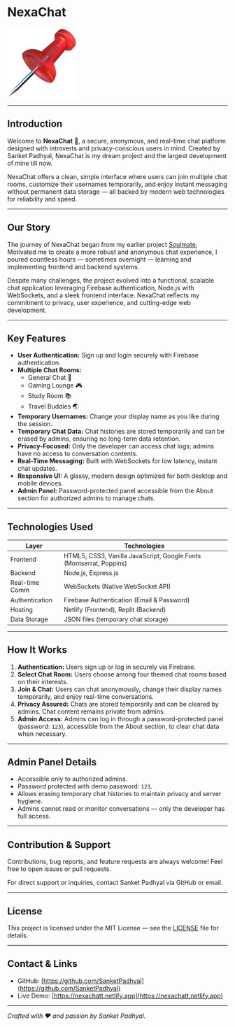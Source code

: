 # NexaChat

![NexaChat Banner](assets/main.png)

---

## Introduction

Welcome to **NexaChat** 📌, a secure, anonymous, and real-time chat platform designed with introverts and privacy-conscious users in mind. Created by Sanket Padhyal, NexaChat is my dream project and the largest development of mine till now.

NexaChat offers a clean, simple interface where users can join multiple chat rooms, customize their usernames temporarily, and enjoy instant messaging without permanent data storage — all backed by modern web technologies for reliability and speed.

---

## Our Story

The journey of NexaChat began from my earlier project [Soulmate](https://github.com/SanketPadhyal/soulbuddy), Motivated me to create a more robust and anonymous chat experience, I poured countless hours — sometimes overnight — learning and implementing frontend and backend systems.

Despite many challenges, the project evolved into a functional, scalable chat application leveraging Firebase authentication, Node.js with WebSockets, and a sleek frontend interface. NexaChat reflects my commitment to privacy, user experience, and cutting-edge web development.

---

## Key Features

- **User Authentication:** Sign up and login securely with Firebase authentication.
- **Multiple Chat Rooms:**  
  - General Chat 📧  
  - Gaming Lounge 🎮
  - Study Room 📚
  - Travel Buddies 🌏
- **Temporary Usernames:** Change your display name as you like during the session.
- **Temporary Chat Data:** Chat histories are stored temporarily and can be erased by admins, ensuring no long-term data retention.
- **Privacy-Focused:** Only the developer can access chat logs; admins have no access to conversation contents.
- **Real-Time Messaging:** Built with WebSockets for low latency, instant chat updates.
- **Responsive UI:** A glassy, modern design optimized for both desktop and mobile devices.
- **Admin Panel:** Password-protected panel accessible from the About section for authorized admins to manage chats.

---

## Technologies Used

| Layer           | Technologies                             |
|-----------------|----------------------------------------|
| Frontend        | HTML5, CSS3, Vanilla JavaScript, Google Fonts (Montserrat, Poppins) |
| Backend         | Node.js, Express.js                    |
| Real-time Comm  | WebSockets (Native WebSocket API)      |
| Authentication  | Firebase Authentication (Email & Password) |
| Hosting         | Netlify (Frontend), Replit (Backend)   |
| Data Storage    | JSON files (temporary chat storage)    |

---

## How It Works

1. **Authentication:** Users sign up or log in securely via Firebase.
2. **Select Chat Room:** Users choose among four themed chat rooms based on their interests.
3. **Join & Chat:** Users can chat anonymously, change their display names temporarily, and enjoy real-time conversations.
4. **Privacy Assured:** Chats are stored temporarily and can be cleared by admins. Chat content remains private from admins.
5. **Admin Access:** Admins can log in through a password-protected panel (password: `123`), accessible from the About section, to clear chat data when necessary.

---

## Admin Panel Details

- Accessible only to authorized admins.
- Password protected with demo password: `123`.
- Allows erasing temporary chat histories to maintain privacy and server hygiene.
- Admins cannot read or monitor conversations — only the developer has full access.

---

## Contribution & Support

Contributions, bug reports, and feature requests are always welcome! Feel free to open issues or pull requests.

For direct support or inquiries, contact Sanket Padhyal via GitHub or email.

---

## License

This project is licensed under the MIT License — see the [LICENSE](LICENSE) file for details.

---

## Contact & Links

- GitHub: [https://github.com/SanketPadhyal](https://github.com/SanketPadhyal)  
- Live Demo: [https://nexachatt.netlify.app](https://nexachatt.netlify.app)

---

*Crafted with ❤️ and passion by Sanket Padhyal.*




